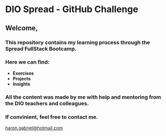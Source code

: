 # **DIO Spread - GitHub Challenge**

## Welcome,

### This repository contains my learning process through the Spread FullStack Bootcamp.

### Here we can find:
- **Exercises**
- **Projects**
- **Insights**

### All the content was made by me with help and mentoring from the DIO teachers and colleagues.
### If convinient, feel free to contact me.

haron.gabriel@hotmail.com
